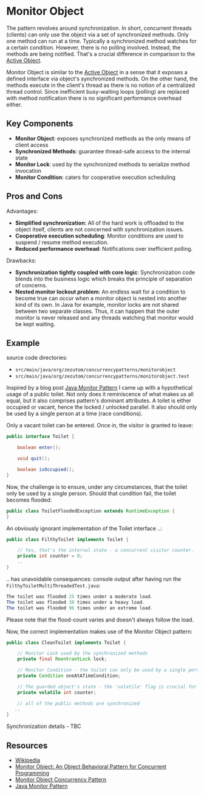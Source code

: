 # Monitor Object

The pattern revolves around synchronization. In short, concurrent threads (clients) can only use the object via
a set of synchronized methods. Only one method can run at a time. Typically a synchronized method watches for a
certain condition. However, there is no polling involved. Instead, the methods are being notified.
That's a crucial difference in comparison to the [Active Object](../active-object).

Monitor Object is similar to the [Active Object](../active-object) in a sense that it exposes a defined interface via object's synchronized methods.
On the other hand, the methods execute in the client's thread as there is no notion of a centralized thread control.
Since inefficient busy-waiting loops (polling) are replaced with method notification there is no significant performance
overhead either.

## Key Components

- __Monitor Object__: exposes synchronized methods as the only means of client access
- __Synchronized Methods__: guarantee thread-safe access to the internal state
- __Monitor Lock__: used by the synchronized methods to serialize method invocation
- __Monitor Condition__: caters for cooperative execution scheduling

## Pros and Cons

Advantages:
- __Simplified synchronization__: All of the hard work is offloaded to the object itself, clients are not concerned with synchronization issues.
- __Cooperative execution scheduling__: Monitor conditions are used to suspend / resume method execution.
- __Reduced performance overhead__: Notifications over inefficient polling.

Drawbacks:
- __Synchronization tightly coupled with core logic__: Synchronization code blends into the business logic which breaks the principle of separation of concerns.
- __Nested monitor lockout problem__: An endless wait for a condition to become true can occur when a monitor object is nested into another kind of its own.
In Java for example, monitor locks are not shared between two separate classes. Thus, it can happen that the outer monitor is never released and any threads
watching that monitor would be kept waiting.

## Example
source code directories:
- `src/main/java/org/zezutom/concurrencypatterns/monitorobject`
- `src/main/java/org/zezutom/concurrencypatterns/monitorobject.test`

Inspired by a blog post [Java Monitor Pattern](http://www.e-zest.net/blog/java-monitor-pattern)
I came up with a hypothetical usage of a public toilet. Not only does it reminiscence of what makes
us all equal, but it also comprises pattern's dominant attributes. A toilet is either occupied or vacant,
hence the locked / unlocked parallel. It also should only be used by a single person at a time (race conditions).

Only a vacant toilet can be entered. Once in, the visitor is granted to leave:
```java
public interface Toilet {

    boolean enter();

    void quit();

    boolean isOccupied();
}
```

Now, the challenge is to ensure, under any circumstances, that the toilet only be used by a single person.
Should that condition fail, the toilet becomes flooded:

```java
public class ToiletFloodedException extends RuntimeException {
}
```

An obviously ignorant implementation of the Toilet interface ..:

```java
public class FilthyToilet implements Toilet {

    // Yes, that's the internal state - a concurrent visitor counter.
    private int counter = 0;
    ..
}
```

.. has unavoidable consequences: console output after having run the `FilthyToiletMultiThreadedTest.java`:
```java
The toilet was flooded 25 times under a moderate load.
The toilet was flooded 38 times under a heavy load.
The toilet was flooded 96 times under an extreme load.
```

Please note that the flood-count varies and doesn't always follow the load.

Now, the correct implementation makes use of the Monitor Object pattern:

```java
public class CleanToilet implements Toilet {

    // Monitor Lock used by the synchronized methods
    private final ReentrantLock lock;

    // Monitor Condition - the toilet can only be used by a single person at a time
    private Condition oneAtATimeCondition;

    // The guarded object's state - the 'volatile' flag is crucial for the signaling to work
    private volatile int counter;

    // all of the public methods are synchronized
   ..
}
```

Synchronization details - TBC


## Resources
- [Wikipedia](http://en.wikipedia.org/wiki/Monitor_(synchronization))
- [Monitor Object: An Object Behavioral Pattern for Concurrent Programming](http://www.cs.wustl.edu/~schmidt/PDF/monitor.pdf)
- [Monitor Object Concurrency Pattern](http://www.mijnadres.net/published/Monitor%20Object%20Pattern.pdf)
- [Java Monitor Pattern](http://www.e-zest.net/blog/java-monitor-pattern)
